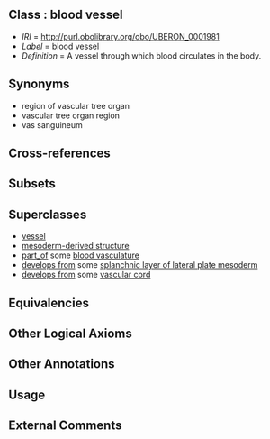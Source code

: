 
## Class : blood vessel

 * *IRI* = http://purl.obolibrary.org/obo/UBERON_0001981
 * *Label* = blood vessel
 * *Definition* = A vessel through which blood circulates in the body.

## Synonyms

 * region of vascular tree organ
 * vascular tree organ region
 * vas sanguineum

## Cross-references


## Subsets


## Superclasses

 * [vessel](../../UBERON/55/UBERON_0000055.md)
 * [mesoderm-derived structure](../../UBERON/20/UBERON_0004120.md)
 * [part_of](../../BFO/50/BFO_0000050.md) some [blood vasculature](../../UBERON/37/UBERON_0004537.md)
 * [develops from](../../RO/02/RO_0002202.md) some [splanchnic layer of lateral plate mesoderm](../../UBERON/72/UBERON_0004872.md)
 * [develops from](../../RO/02/RO_0002202.md) some [vascular cord](../../UBERON/65/UBERON_0006965.md)

## Equivalencies


## Other Logical Axioms


## Other Annotations


## Usage


## External Comments

